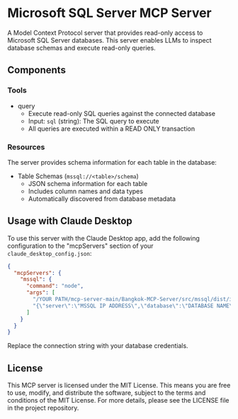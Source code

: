 # Microsoft SQL Server MCP Server

A Model Context Protocol server that provides read-only access to Microsoft SQL Server databases. This server enables LLMs to inspect database schemas and execute read-only queries.

## Components

### Tools

- query 
  - Execute read-only SQL queries against the connected database
  - Input: `sql` (string): The SQL query to execute  
  - All queries are executed within a READ ONLY transaction

### Resources

The server provides schema information for each table in the database:

- Table Schemas (`mssql://<table>/schema`)
  - JSON schema information for each table 
  - Includes column names and data types
  - Automatically discovered from database metadata

## Usage with Claude Desktop

To use this server with the Claude Desktop app, add the following configuration to the "mcpServers" section of your `claude_desktop_config.json`:

```json
{
  "mcpServers": {
    "mssql": {
      "command": "node",
      "args": [
        "/YOUR PATH/mcp-server-main/Bangkok-MCP-Server/src/mssql/dist/index.js",
        "{\"server\":\"MSSQL IP ADDRESS\",\"database\":\"DATABASE NAME\",\"user\":\"USERNAME\",\"password\":\"PASSWORD\",\"options\":{\"trustServerCertificate\":true}}"
      ]
    }
  }
}
```
Replace the connection string with your database credentials.

## License

This MCP server is licensed under the MIT License. This means you are free to use, modify, and distribute the software, subject to the terms and conditions of the MIT License. For more details, please see the LICENSE file in the project repository.